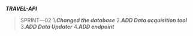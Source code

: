 ___TRAVEL-API___
>SPRINT—02
1.___Changed the database___
2.___ADD Data acquisition tool___
3.___ADD Data Updater___
4.___ADD endpoint___